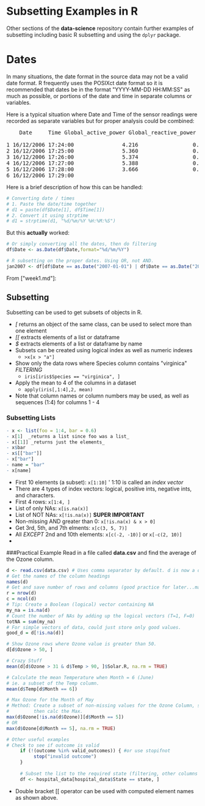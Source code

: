 # Subsetting Examples in R

Other sections of the __data-science__ repository contain further examples of subsetting including basic R subsetting and using the `dplyr` package.

# Dates
In many situations, the date format in the source data may not be a valid date format. R frequently uses the POSIXct date format so it is recommended that dates be in the format "YYYY-MM-DD HH:MM:SS" as much as possible, or portions of the date and time in separate columns or variables.

Here is a typical situation where Date and Time of the sensor readings were recorded as separate variables but for proper analysis could be combined:

<pre>
    Date     Time Global_active_power Global_reactive_power Voltage
       <chr>    <chr>               <dbl>                 <dbl>   <dbl>
1 16/12/2006 17:24:00               4.216                 0.418  234.84
2 16/12/2006 17:25:00               5.360                 0.436  233.63
3 16/12/2006 17:26:00               5.374                 0.498  233.29
4 16/12/2006 17:27:00               5.388                 0.502  233.74
5 16/12/2006 17:28:00               3.666                 0.528  235.68
6 16/12/2006 17:29:00    
</pre>

Here is a brief description of how this can be handled:
```R
# Converting date / times
# 1. Paste the date/time together
# d1 = paste(df$Date[1], df$Time[1])
# 2. Convert it using strptime
# d1 = strptime(d1, "%d/%m/%Y %H:%M:%S")
```
But this **actually** worked:
```R
# Or simply converting all the dates, then do filtering
df$Date <- as.Date(df$Date,format="%d/%m/%Y")

# R subsetting on the proper dates. Using OR, not AND.
jan2007 <- df[df$Date == as.Date("2007-01-01") | df$Date == as.Date("2007-01-02")]
```

From ["week1.md"]:

## Subsetting
Subsetting can be used to get subsets of objects in R.
- _[_ returns an object of the same class, can be used to select more than one element
- _[[_ extracts elements of a list or dataframe
- _$_ extracts elements of a list or dataframe by name
- Subsets can be created using logical index as well as numeric indexes
  - `>x[x > "a"]`
- Show only the data rows where Species column contains "virginica" *FILTERING*
  - `iris[iris$Species == "virginica", ]`
- Apply the mean to 4 of the columns in a dataset
  - `apply(iris[,1:4],2, mean)`
- Note that column names or column numbers may be used, as well as sequences (1:4) for columns 1 - 4

### Subsetting Lists
```R
- x <- list(foo = 1:4, bar = 0.6)
- x[1]  _returns a list since foo was a list_
- x[[1]] _returns just the elements_
- x$bar
- x$[["bar"]]
- x["bar"]
- name = "bar"
- x[name]
```

* First 10 elements (a subset): `x[1:10]` ' 1:10 is called an _index vector_
* There are 4 types of index vectors: logical, positive ints, negative ints, and characters.
* First 4 rows: `x[1:4, ]`
* List of only NAs: `x[is.na(x)]`
* List of NOT NAs: `x[!is.na(x)]` __SUPER IMPORTANT__
* Non-missing AND greater than 0: `x[!is.na(x) & x > 0]`
* Get 3rd, 5th, and 7th elments: `x[c(3, 5, 7)]`
* All _EXCEPT_ 2nd and 10th elements: `x[c(-2, -10)]` or `x[-c(2, 10)]`
*  

###Practical Example
Read in a file called __data.csv__ and find the average of the Ozone column.
```R
d <- read.csv(data.csv) # Uses comma separator by default. d is now a dataframe.
# Get the names of the column headings
names(d)
# Get and save number of rows and columns (good practice for later...maybe)
r = nrow(d)
c = ncol(d)
# Tip: Create a Boolean (logical) vector containing NA
my_na = is.na(d)
# Count the number of NAs by adding up the logical vectors (T=1, F=0)
totNA = sum(my_na)
# For simple vectors of data, could just store only good values.
good_d = d[!is.na(d)]

# Show Ozone rows where Ozone value is greater than 50.
d[d$Ozone > 50, ]

# Crazy Stuff
mean(d[d$Ozone > 31 & d$Temp > 90, ]$Solar.R, na.rm = TRUE)

# Calculate the mean Temperature when Month = 6 (June)
# ie. a subset of the Temp column.
mean(d$Temp[d$Month == 6])

# Max Ozone for the Month of May 
# Method: Create a subset of non-missing values for the Ozone Column, subset THAT for the Month condition, 
#         then calc the Max.
max(d$Ozone[!is.na(d$Ozone)][d$Month == 5])
# OR 
max(d$Ozone[d$Month == 5], na.rm = TRUE)

# Other useful examples
# Check to see if outcome is valid
     if (!(outcome %in% valid_outcomes)) { #or use stopifnot
          stop("invalid outcome")
     }
     
     # Subset the list to the required state (filtering, other columns are retained)
     df <- hospital_data[hospital_data$State == state, ]

```

- Double bracket [[ operator can be used with computed element names as shown above.
